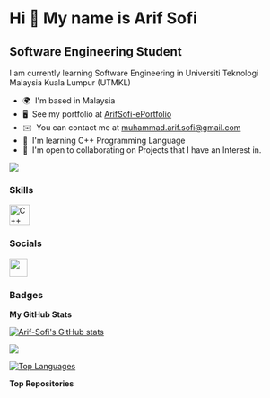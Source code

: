 Hi 👋 My name is Arif Sofi
==========================

Software Engineering Student
----------------------------

I am currently learning Software Engineering in Universiti Teknologi Malaysia Kuala Lumpur (UTMKL)

* 🌍  I'm based in Malaysia
* 🖥️  See my portfolio at [ArifSofi-ePortfolio](http://arif-sofi.github.io/)
* ✉️  You can contact me at [muhammad.arif.sofi@gmail.com](mailto:muhammad.arif.sofi@gmail.com)
* 🧠  I'm learning C++ Programming Language
* 🤝  I'm open to collaborating on Projects that I have an Interest in.

<a href="https://www.github.com/Arif-Sofi" target="_blank" rel="noreferrer"><img
src="https://img.shields.io/github/followers/Arif-Sofi?logo=github&style=for-the-badge&color=a855f7&labelColor=171717" /></a>

### Skills


<p align="left">
<a href="https://docs.microsoft.com/en-us/cpp/?view=msvc-170" target="_blank" rel="noreferrer"><img src="https://raw.githubusercontent.com/danielcranney/readme-generator/main/public/icons/skills/cplusplus-colored.svg" width="36" height="36" alt="C++" /></a>
</p>


### Socials

<p align="left"> <a href="https://www.github.com/Arif-Sofi" target="_blank" rel="noreferrer"> <picture> <source media="(prefers-color-scheme: dark)" srcset="https://raw.githubusercontent.com/danielcranney/readme-generator/main/public/icons/socials/github-dark.svg" /> <source media="(prefers-color-scheme: light)" srcset="https://raw.githubusercontent.com/danielcranney/readme-generator/main/public/icons/socials/github.svg" /> <img src="https://raw.githubusercontent.com/danielcranney/readme-generator/main/public/icons/socials/github.svg" width="32" height="32" /> </picture> </a></p>

### Badges

<b>My GitHub Stats</b>

<a href="http://www.github.com/Arif-Sofi"><img src="https://github-readme-stats.vercel.app/api?username=Arif-Sofi&show_icons=true&hide=&count_private=true&title_color=ec4899&text_color=14b8a6&icon_color=a855f7&bg_color=171717&hide_border=true&show_icons=true" alt="Arif-Sofi's GitHub stats" /></a>

<a href="http://www.github.com/Arif-Sofi"><img src="https://github-readme-streak-stats.herokuapp.com/?user=Arif-Sofi&stroke=14b8a6&background=171717&ring=ec4899&fire=ec4899&currStreakNum=14b8a6&currStreakLabel=ec4899&sideNums=14b8a6&sideLabels=14b8a6&dates=14b8a6&hide_border=true" /></a>

<a href="https://github.com/Arif-Sofi" align="left"><img src="https://github-readme-stats.vercel.app/api/top-langs/?username=Arif-Sofi&langs_count=10&title_color=ec4899&text_color=14b8a6&icon_color=a855f7&bg_color=171717&hide_border=true&locale=en&custom_title=Top%20%Languages" alt="Top Languages" /></a>

<b>Top Repositories</b>

<div width="100%" align="center"></div><br /><br /><br /><br /><br /><br /><br />
